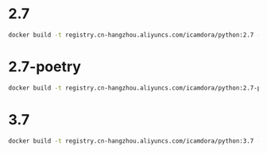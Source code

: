 # 2.7
```bash
docker build -t registry.cn-hangzhou.aliyuncs.com/icamdora/python:2.7 -f python2.7/Dockerfile .
```
# 2.7-poetry
```bash
docker build -t registry.cn-hangzhou.aliyuncs.com/icamdora/python:2.7-poetry -f python2.7/Dockerfile-poetry .
```
# 3.7
```bash
docker build -t registry.cn-hangzhou.aliyuncs.com/icamdora/python:3.7 -f python3.7/Dockerfile .
```